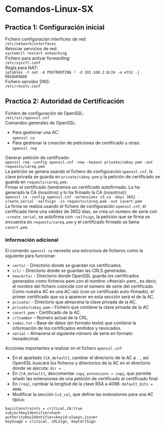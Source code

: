 # Comandos-Linux-SX
## Practica 1: Configuración inicial    
Fichero configuración interficies de red:  
`/etc/network/interfaces`    
Reiniciar servicios de red:  
`systemctl restart networking`  
Fichero para activar forwarding:  
`/etc/sysctl.conf`  
Regla para NAT:  
`iptables -t nat -A POSTROUTING ! -d 192.168.2.0/24 -o eth1 -j MASQUERADE`   
Fichero servidor DNS:   
`/etc/resolv.conf`  
## Practica 2: Autoridad de Certificación  
Fichero de configuración de OpenSSL:  
`/etc/ssl/openssl.cnf`  
Comandos generales de OpenSSL:  
* Para gestionar una AC:  
`openssl ca`  
* Para gestionar la creación de peticiones de certificado u otras:  
`openssl req`  


Generar petición de certificado:  
`openssl req -config openssl.cnf -new -keyout private/cakey.pem -out requests/careq.pem`  
La petición se genera usando el fichero de configuración `openssl.cnf`, la clave privada se guarda en `private/cakey.pem` y la petición de certificado se guarda en `requests/careq.pem`.  
Firmar el certificado (tendremos un certificado autofirmado. Lo ha generado la CA (nosotros) y lo ha firmado la CA (nosotros)):  
`openssl ca -config openssl.cnf -extensions v3_ca -days 3652 -create_serial -selfsign -in requests/careq.pem -out cacert.pem`  
La firma se realiza usando el fichero de configuración `openssl.cnf`, el certificado tiene una validez de 3652 dias, se crea un numero de serie con `-create_serial`, se autofirma con `-selfsign`, la petición que se firma se encuentra en `requests/careq.pem` y el certificado firmado se llama `cacert.pem`.  
### Información adicional  
El comando `openssl ca` necesita una estructura de ficheros como la siguiente para funcionar:  
* `certs/` - Directorio donde se guardan los certificados.  
* `crl/` - Directorio donde se guardan las CRLS generadas.  
* `newcerts/` - Directorio donde OpenSSL guarda los certificados generados como ficheros pem con el nombre <#serial>.pem., es decir, el nombre del fichero coincide con el número de serie del certificado. Como nuestra AC es una AC raíz (con un certificado auto-firmado), el primer certificado que va a aparecer en esta sección será el de la AC.  
* `private/` - Directorio que almacena la clave privada de la AC.  
* `private/cakey.pem` – Fichero que contiene la clave privada de la AC  
* `cacert.pem` - Certificado de la AC.  
* `crlnumber` – Número actual de la CRL.  
* `index.txt` – Base de datos (en formato texto) que contiene la información de los certificados emitidos y revocados.  
* `serial` – Almacena el siguiente número de serie en formato hexadecimal.  

Acciones importantes a realizar en el fichero `openssl.cnf`:  
* En el apartado `[CA_default]`, cambiar el directorio de la AC a `.` , así OpenSSL buscará los ficheros y directorios de la AC en el directorio donde se ejecuta: `dir = .`  
* En `[CA_default]`, descomentar `copy_extensions = copy`, que permite añadir las extensiones de una petición de certificado al certificado final.  
* En `[req]`, cambiar la longitud de la clave RSA a 4096: `default_bits = 4096`.  
* Modificar la sección `[v3_ca]`, que define las extensiones para una AC típica:  
```
basicConstraints = critical,CA:true  
subjectKeyIdentifier=hash  
authorityKeyIdentifier=keyid:always,issuer  
keyUsage = critical, cRLSign, keyCertSign  

```


